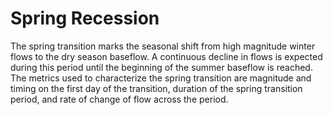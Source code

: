 # Spring Recession

The spring transition marks the seasonal shift from high magnitude winter flows to the  dry season baseflow. A continuous decline in flows is expected during this period until the beginning of the summer baseflow is reached. The metrics used to characterize the spring transition are magnitude and timing on the first day of the transition, duration of the spring transition period, and rate of change of flow across the period.

